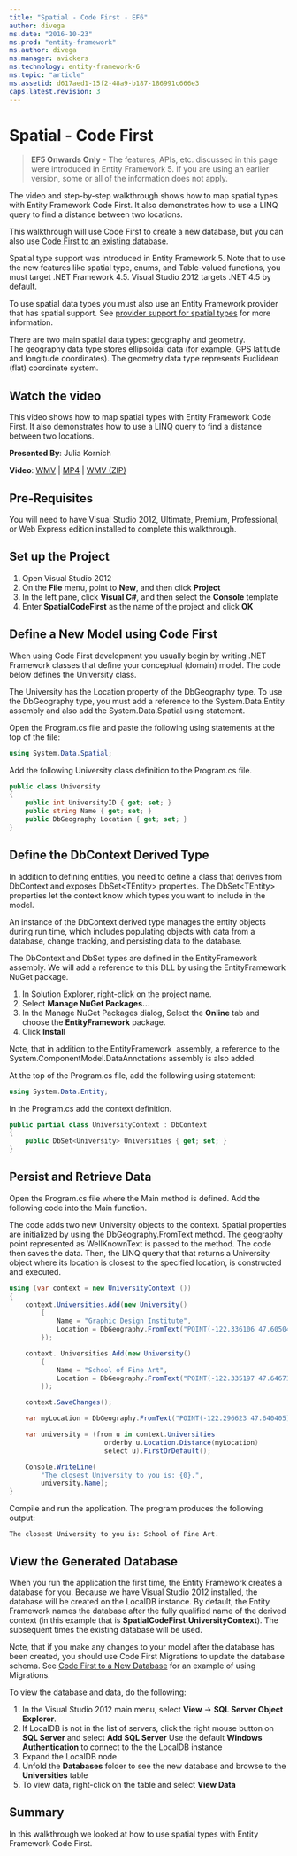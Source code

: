 ```yaml
---
title: "Spatial - Code First - EF6"
author: divega
ms.date: "2016-10-23"
ms.prod: "entity-framework"
ms.author: divega
ms.manager: avickers
ms.technology: entity-framework-6
ms.topic: "article"
ms.assetid: d617aed1-15f2-48a9-b187-186991c666e3
caps.latest.revision: 3
---
```

# Spatial - Code First
> **EF5 Onwards Only** - The features, APIs, etc. discussed in this page were introduced in Entity Framework 5. If you are using an earlier version, some or all of the information does not apply.

The video and step-by-step walkthrough shows how to map spatial types with Entity Framework Code First. It also demonstrates how to use a LINQ query to find a distance between two locations.

This walkthrough will use Code First to create a new database, but you can also use [Code First to an existing database](~/ef6/code-first-to-an-existing-database.md).

Spatial type support was introduced in Entity Framework 5. Note that to use the new features like spatial type, enums, and Table-valued functions, you must target .NET Framework 4.5. Visual Studio 2012 targets .NET 4.5 by default.

To use spatial data types you must also use an Entity Framework provider that has spatial support. See [provider support for spatial types](~/ef6/provider-support-for-spatial-types.md) for more information.

There are two main spatial data types: geography and geometry. The geography data type stores ellipsoidal data (for example, GPS latitude and longitude coordinates). The geometry data type represents Euclidean (flat) coordinate system.

## Watch the video
This video shows how to map spatial types with Entity Framework Code First. It also demonstrates how to use a LINQ query to find a distance between two locations.

**Presented By**: Julia Kornich

**Video**: [WMV](http://download.microsoft.com/download/9/1/3/913EA17E-6F97-41D8-A4FE-805A0D83D26A/HDI-ITPro-MSDN-winvideo-spatialwithcodefirst.wmv) | [MP4](http://download.microsoft.com/download/9/1/3/913EA17E-6F97-41D8-A4FE-805A0D83D26A/HDI-ITPro-MSDN-mp4video-spatialwithcodefirst.m4v) | [WMV (ZIP)](http://download.microsoft.com/download/9/1/3/913EA17E-6F97-41D8-A4FE-805A0D83D26A/HDI-ITPro-MSDN-winvideo-spatialwithcodefirst.zip)

## Pre-Requisites

You will need to have Visual Studio 2012, Ultimate, Premium, Professional, or Web Express edition installed to complete this walkthrough.

## Set up the Project

1.  Open Visual Studio 2012
2.  On the **File** menu, point to **New**, and then click **Project**
3.  In the left pane, click **Visual C\#**, and then select the **Console** template
4.  Enter **SpatialCodeFirst** as the name of the project and click **OK**

## Define a New Model using Code First

When using Code First development you usually begin by writing .NET Framework classes that define your conceptual (domain) model. The code below defines the University class.

The University has the Location property of the DbGeography type. To use the DbGeography type, you must add a reference to the System.Data.Entity assembly and also add the System.Data.Spatial using statement.

Open the Program.cs file and paste the following using statements at the top of the file:

``` csharp
using System.Data.Spatial;
```

Add the following University class definition to the Program.cs file.

``` csharp
public class University  
{
    public int UniversityID { get; set; }
    public string Name { get; set; }
    public DbGeography Location { get; set; }
}
```

## Define the DbContext Derived Type

In addition to defining entities, you need to define a class that derives from DbContext and exposes DbSet&lt;TEntity&gt; properties. The DbSet&lt;TEntity&gt; properties let the context know which types you want to include in the model.

An instance of the DbContext derived type manages the entity objects during run time, which includes populating objects with data from a database, change tracking, and persisting data to the database.

The DbContext and DbSet types are defined in the EntityFramework assembly. We will add a reference to this DLL by using the EntityFramework NuGet package.

1.  In Solution Explorer, right-click on the project name.
2.  Select **Manage NuGet Packages…**
3.  In the Manage NuGet Packages dialog, Select the **Online** tab and choose the **EntityFramework** package.
4.  Click **Install**

Note, that in addition to the EntityFramework  assembly, a reference to the System.ComponentModel.DataAnnotations assembly is also added.

At the top of the Program.cs file, add the following using statement:

``` csharp
using System.Data.Entity;
```

In the Program.cs add the context definition. 

``` csharp
public partial class UniversityContext : DbContext
{
    public DbSet<University> Universities { get; set; }
}
```

## Persist and Retrieve Data

Open the Program.cs file where the Main method is defined. Add the following code into the Main function.

The code adds two new University objects to the context. Spatial properties are initialized by using the DbGeography.FromText method. The geography point represented as WellKnownText is passed to the method. The code then saves the data. Then, the LINQ query that that returns a University object where its location is closest to the specified location, is constructed and executed.

``` csharp
using (var context = new UniversityContext ())
{
    context.Universities.Add(new University()
        {
            Name = "Graphic Design Institute",
            Location = DbGeography.FromText("POINT(-122.336106 47.605049)"),
        });

    context. Universities.Add(new University()
        {
            Name = "School of Fine Art",
            Location = DbGeography.FromText("POINT(-122.335197 47.646711)"),
        });

    context.SaveChanges();

    var myLocation = DbGeography.FromText("POINT(-122.296623 47.640405)");

    var university = (from u in context.Universities
                        orderby u.Location.Distance(myLocation)
                        select u).FirstOrDefault();

    Console.WriteLine(
        "The closest University to you is: {0}.",
        university.Name);
}
```

Compile and run the application. The program produces the following output:

```
The closest University to you is: School of Fine Art.
```

## View the Generated Database

When you run the application the first time, the Entity Framework creates a database for you. Because we have Visual Studio 2012 installed, the database will be created on the LocalDB instance. By default, the Entity Framework names the database after the fully qualified name of the derived context (in this example that is **SpatialCodeFirst.UniversityContext**). The subsequent times the existing database will be used.  

Note, that if you make any changes to your model after the database has been created, you should use Code First Migrations to update the database schema. See [Code First to a New Database](~/ef6/code-first-to-a-new-database.md) for an example of using Migrations.

To view the database and data, do the following:

1.  In the Visual Studio 2012 main menu, select **View** -&gt; **SQL Server Object Explorer**.
2.  If LocalDB is not in the list of servers, click the right mouse button on **SQL Server** and select **Add SQL Server**
    Use the default **Windows Authentication** to connect to the the LocalDB instance
3.  Expand the LocalDB node
4.  Unfold the **Databases** folder to see the new database and browse to the **Universities** table
5.  To view data, right-click on the table and select **View Data**

## Summary

In this walkthrough we looked at how to use spatial types with Entity Framework Code First. 
